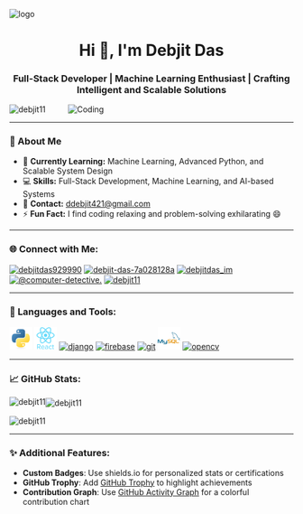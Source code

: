 

![logo](https://i.imgur.com/Gh2WLyE.jpeg)
<h1 align="center">Hi 👋, I'm Debjit Das</h1>
<h3 align="center">Full-Stack Developer | Machine Learning Enthusiast | Crafting Intelligent and Scalable Solutions</h3>

<img align="right" alt="Coding" width="400" src="https://user-images.githubusercontent.com/55389276/140866485-8fb1c876-9a8f-4d6a-98dc-08c4981eaf70.gif">

<p align="left"> <img src="https://komarev.com/ghpvc/?username=debjit11&label=Profile%20views&color=0e75b6&style=flat" alt="debjit11" /> </p>

---

### 🌟 About Me

- 🌱 **Currently Learning:** Machine Learning, Advanced Python, and Scalable System Design  
- 💻 **Skills:** Full-Stack Development, Machine Learning, and AI-based Systems  
- 📧 **Contact:** ddebjit421@gmail.com  
- ⚡ **Fun Fact:** I find coding relaxing and problem-solving exhilarating 😄  

---

### 🌐 Connect with Me:

<p align="left">
<a href="https://twitter.com/debjitdas929990" target="blank"><img align="center" src="https://raw.githubusercontent.com/rahuldkjain/github-profile-readme-generator/master/src/images/icons/Social/twitter.svg" alt="debjitdas929990" height="30" width="40" /></a>
<a href="https://linkedin.com/in/debjit-das-7a028128a" target="blank"><img align="center" src="https://raw.githubusercontent.com/rahuldkjain/github-profile-readme-generator/master/src/images/icons/Social/linked-in-alt.svg" alt="debjit-das-7a028128a" height="30" width="40" /></a>
<a href="https://instagram.com/debjitdas_im" target="blank"><img align="center" src="https://raw.githubusercontent.com/rahuldkjain/github-profile-readme-generator/master/src/images/icons/Social/instagram.svg" alt="debjitdas_im" height="30" width="40" /></a>
<a href="https://www.youtube.com/c/@computer-detective." target="blank"><img align="center" src="https://raw.githubusercontent.com/rahuldkjain/github-profile-readme-generator/master/src/images/icons/Social/youtube.svg" alt="@computer-detective." height="30" width="40" /></a>
<a href="https://www.leetcode.com/debjit11" target="blank"><img align="center" src="https://raw.githubusercontent.com/rahuldkjain/github-profile-readme-generator/master/src/images/icons/Social/leet-code.svg" alt="debjit11" height="30" width="40" /></a>
</p>

---

### 💼 Languages and Tools:
<p align="left">
  <a href="https://www.python.org" target="_blank" rel="noreferrer"><img src="https://raw.githubusercontent.com/devicons/devicon/master/icons/python/python-original.svg" alt="python" width="40" height="40"/></a>
  <a href="https://reactjs.org/" target="_blank" rel="noreferrer"><img src="https://raw.githubusercontent.com/devicons/devicon/master/icons/react/react-original-wordmark.svg" alt="react" width="40" height="40"/></a>
  <a href="https://www.djangoproject.com/" target="_blank" rel="noreferrer"><img src="https://cdn.worldvectorlogo.com/logos/django.svg" alt="django" width="40" height="40"/></a>
  <a href="https://firebase.google.com/" target="_blank" rel="noreferrer"><img src="https://www.vectorlogo.zone/logos/firebase/firebase-icon.svg" alt="firebase" width="40" height="40"/></a>
  <a href="https://git-scm.com/" target="_blank" rel="noreferrer"><img src="https://www.vectorlogo.zone/logos/git-scm/git-scm-icon.svg" alt="git" width="40" height="40"/></a>
  <a href="https://www.mysql.com/" target="_blank" rel="noreferrer"><img src="https://raw.githubusercontent.com/devicons/devicon/master/icons/mysql/mysql-original-wordmark.svg" alt="mysql" width="40" height="40"/></a>
  <a href="https://opencv.org/" target="_blank" rel="noreferrer"><img src="https://www.vectorlogo.zone/logos/opencv/opencv-icon.svg" alt="opencv" width="40" height="40"/></a>
</p>

---

### 📈 GitHub Stats:

<p>
  <img align="left" src="https://github-readme-stats.vercel.app/api/top-langs?username=debjit11&show_icons=true&locale=en&layout=compact" alt="debjit11" />
</p>
<p>
  <img align="center" src="https://github-readme-stats.vercel.app/api?username=debjit11&show_icons=true&locale=en" alt="debjit11" />
</p>
<p>
  <img align="center" src="https://github-readme-streak-stats.herokuapp.com/?user=debjit11&" alt="debjit11" />
</p>

---

### ✨ Additional Features:

- **Custom Badges**: Use shields.io for personalized stats or certifications  
- **GitHub Trophy**: Add [GitHub Trophy](https://github.com/ryo-ma/github-profile-trophy) to highlight achievements  
- **Contribution Graph**: Use [GitHub Activity Graph](https://github.com/Ashutosh00710/github-readme-activity-graph) for a colorful contribution chart  
